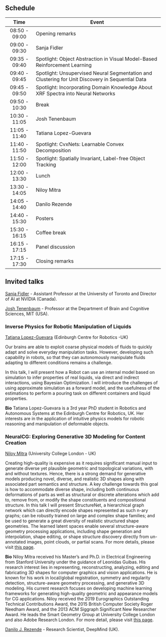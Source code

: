 ## Schedule

| Time        |     Event            |
|:-------------------:|--------------------------------------------------------------------------------------------|
|08:50 - 09:00|Opening remarks       |
|09:00 - 09:30|Sanja Fidler          |
|09:35 - 09:40|Spotlight: Object Abstraction in Visual Model-Based Reinforcement Learning            |
|09:40 - 09:45|Spotlight: Unsupervised Neural Segmentation and Clustering for Unit Discovery in Sequential Data    |
|09:45 - 09:50|Spotlight: Incorporating Domain Knowledge About XRF Spectra into Neural Networks |
|09:50 - 10:30|Break                 |
|10:30 - 11:05|Josh Tenenbaum        |  
|11:05 - 11:40|Tatiana Lopez-Guevara |
|11:40 - 11:50|Spotlight: CvxNets: Learnable Convex Decomposition            |        
|11:50 - 12:00|Spotlight: Spatially Invariant, Label-free Object Tracking            |        
|12:00 - 13:30|Lunch                 |       
|13:30 - 14:05|Niloy Mitra           |
|14:05 - 14:40|Danilo Rezende        |
|14:40 - 15:30|Posters               |
|15:30 - 16:15|Coffee break          |
|16:15 - 17:15|Panel discussion      |
|17:15 - 17:30|Closing remarks       |


## Invited talks

[Sanja Fidler](https://www.cs.utoronto.ca/~fidler/) - Assistant Professor at the University of Toronto and Director of AI at NVIDIA (Canada). 

[Josh Tenenbaum](https://web.mit.edu/cocosci/josh.html) - Professor at the Department of Brain and Cognitive Sciences, MIT (USA).

### **Inverse Physics for Robotic Manipulation of Liquids**  
[Tatiana Lopez-Guevara](https://scholar.google.com/citations?user=Op4nexcAAAAJ&hl=en) (Edinburgh Centre for Robotics -UK)  

Our brains are able to exploit coarse physical models of fluids to quickly adapt and solve everyday manipulation tasks. However, developing such capability in robots, so that they can autonomously manipulate fluids adapting to different conditions remains a challenge.

In this talk, I will present how a Robot can use an internal model based on simulation to infer properties of real liquids, via direct and indirect interactions, using Bayesian Optimization. I will introduce the challenges of using approximate simulation as a forward model, and the usefulness of the estimations to perform a pouring task on different containers and liquid properties.

**Bio** Tatiana Lopez-Guevara is a 3rd year PhD student  in Robotics and Autonomous Systems at the Edinburgh Centre for Robotics, UK. Her interests are in the application of intuitive physics models for robotic reasoning and manipulation of deformable objects.


### **NeuralCG: Exploring Generative 3D Modeling for Content Creation**  
[Niloy Mitra](http://www0.cs.ucl.ac.uk/staff/n.mitra/) (University College London - UK) 

Creating high-quality is expensive as it requires significant manual input to generate diverse yet plausible geometric and topological variations, with and without textures. Hence, there is a strong demand for generative models producing novel, diverse, and realistic 3D shapes along with associated part semantics and structure. A key challenge towards this goal is how to accommodate diverse shape, including both continuous deformations of parts as well as structural or discrete alterations which add to, remove from, or modify the shape constituents and compositional structure. In this talk I will present StructureNet, a hierarchical graph network which can directly encode shapes represented as such n-ary graphs; can be robustly trained on large and complex shape families; and be used to generate a great diversity of realistic structured shape geometries. The learned latent spaces enable several structure-aware geometry processing applications, including shape generation and interpolation, shape editing, or shape structure discovery directly from un-annotated images, point clouds, or partial scans. For more details, please visit [this page](http://geometry.cs.ucl.ac.uk/projects/2019/structurenet/). 

**Bio** Niloy Mitra received his Master’s and Ph.D. in Electrical Engineering from Stanford University under the guidance of Leonidas Guibas. His research interest lies in representing, reconstructing, analyzing, editing and fabricating 3D shapes for computer graphics and vision applications. He is known for his work in local/global registration, symmetry and regularity detection, structure-aware geometry processing, and generative 3D modeling. His current research focuses on developing machine learning frameworks for generating high-quality geometric and appearance models for CG applications.
Niloy received the 2019 Eurographics Outstanding Technical Contributions Award, the 2015 British Computer Society Roger Needham Award, and the 2013 ACM Siggraph Significant New Researcher Award. He leads the Smart Geometry Group at University College London and also Adobe Research London. For more detail, please visit [this page](http://geometry.cs.ucl.ac.uk/index.php).

[Danilo J. Rezende](https://twitter.com/deepspiker) - Research Scientist, DeepMind (UK).
